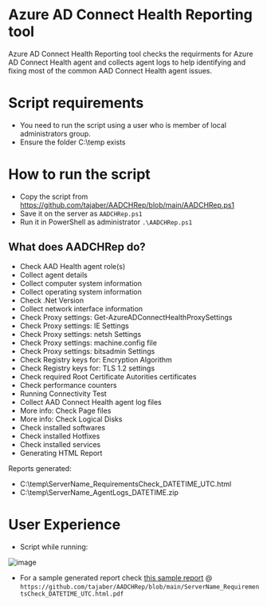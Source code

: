 # Azure AD Connect Health Reporting tool
Azure AD Connect Health Reporting tool checks the requirments for Azure AD Connect Health agent and collects agent logs to help identifying and fixing most of the common AAD Connect Health agent issues.

# Script requirements
* You need to run the script using a user who is member of local administrators group.
* Ensure the folder C:\temp exists

# How to run the script
* Copy the script from https://github.com/tajaber/AADCHRep/blob/main/AADCHRep.ps1
* Save it on the server as `AADCHRep.ps1`
* Run it in PowerShell as administrator `.\AADCHRep.ps1`

## What does AADCHRep do?
* Check AAD Health agent role(s)
* Collect agent details
* Collect computer system information
* Collect operating system information
* Check .Net Version
* Collect network interface information
* Check Proxy settings: Get-AzureADConnectHealthProxySettings
* Check Proxy settings: IE Settings
* Check Proxy settings: netsh Settings
* Check Proxy settings: machine.config file
* Check Proxy settings: bitsadmin Settings
* Check Registry keys for: Encryption Algorithm 
* Check Registry keys for: TLS 1.2 settings
* Check required Root Certificate Autorities certificates
* Check performance counters
* Running Connectivity Test
* Collect AAD Connect Health agent log files
* More info: Check Page files
* More info: Check Logical Disks
* Check installed softwares
* Check installed Hotfixes
* Check installed services
* Generating HTML Report

Reports generated:
* C:\temp\ServerName_RequirementsCheck_DATETIME_UTC.html
* C:\temp\ServerName_AgentLogs_DATETIME.zip

# User Experience
* Script while running:

![image](https://user-images.githubusercontent.com/64084421/211571446-56904425-1093-4227-8622-8ae187d71c23.png)

* For a sample generated report check [this sample report](https://github.com/tajaber/AADCHRep/blob/main/ServerName_RequirementsCheck_DATETIME_UTC.html.pdf) @ `https://github.com/tajaber/AADCHRep/blob/main/ServerName_RequirementsCheck_DATETIME_UTC.html.pdf`
